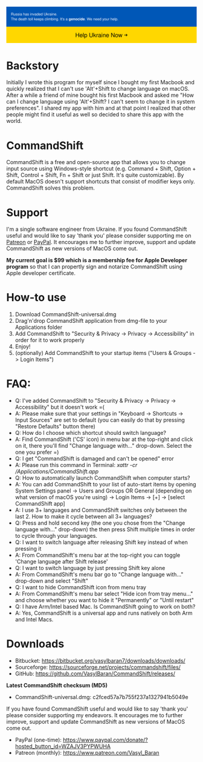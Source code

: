 [![Stand With Ukraine](https://raw.githubusercontent.com/vshymanskyy/StandWithUkraine/main/banner2-direct.svg)](https://vshymanskyy.github.io/StandWithUkraine/)

# Backstory
Initially I wrote this program for myself since I bought my first Macbook and quickly realized that I can't use 'Alt'+Shift to change language on macOS. 
After a while a friend of mine bought his first Macbook and asked me "How can I change language using 'Alt'+Shift? I can't seem to change it in system preferences". I shared my app with him and at that point I realized that other people might find it useful as well so decided to share this app with the world.

# CommandShift
CommandShift is a free and open-source app that allows you to change input source using Windows-style shortcut (e.g. Command + Shift, Option + Shift, Control + Shift, Fn + Shift or just Shift. It's quite customizable). By default MacOS doesn't support shortcuts that consist of modifier keys only. CommandShift solves this problem.

# Support 
I'm a single software engineer from Ukraine. If you found CommandShift useful and would like to say 'thank you' please consider supporting me on [Patreon](https://www.patreon.com/Vasyl_Baran) or [PayPal](https://www.paypal.com/donate/?hosted_button_id=WZAJV3PYPWUHA). It encourages me to further improve, support and update CommandShift as new versions of MacOS come out. 

**My current goal is $99 which is a membership fee for Apple Developer program** so that I can propertly sign and notarize CommandShift using Apple developer certificate.
# How-to use
1. Download CommandShift-universal.dmg
2. Drag'n'drop CommandShift application from dmg-file to your Applications folder
3. Add CommandShift to "Security & Privacy -> Privacy -> Accessibility" in order for it to work properly
4. Enjoy!
5. (optionally) Add CommandShift to your startup items ("Users & Groups -> Login Items")

# FAQ:
* Q: I've added CommandShift to "Security & Privacy -> Privacy -> Accessibility" but it doesn't work =(
* A: Please make sure that your settings in "Keyboard -> Shortcuts -> Input Sources" are set to default (you can easily do that by pressing "Restore Defaults" button there)
* Q: How do I choose which shortcut should switch language?
* A: Find CommandShift ('CS' icon) in menu bar at the top-right and click on it, there you'll find "Change language with..." drop-down. Select the one you prefer =) 
* Q: I get "CommandShift is damaged and can't be opened" error
* A: Please run this command in Terminal: _xattr -cr /Applications/CommandShift.app_
* Q: How to automatically launch CommandShift when computer starts?
* A: You can add CommandShift to your list of auto-start items by opening System Settings panel -> Users and Groups OR General (depending on what version of macOS you're using) -> Login Items -> [+] -> [select CommandShift app]
* A: I use 3+ languages and CommandShift switches only between the last 2. How to make it cycle between all 3+ languages?
* Q: Press and hold second key (the one you chose from the "Change language with..." drop-down) the then press Shift multiple times in order to cycle through your languages. 
* Q: I want to switch language after releasing Shift key instead of when pressing it
* A: From CommandShift's menu bar at the top-right you can toggle 'Change language after Shift release'
* Q: I want to switch language by just pressing Shift key alone
* A: From CommandShift's menu bar go to "Change language with..." drop-down and select "Shift"
* Q: I want to hide CommandShift icon from menu tray
* A: From CommandShift's menu bar select "Hide icon from tray menu..." and choose whether you want to hide it "Permanently" or "Until restart"
* Q: I have Arm/Intel based Mac. Is CommandShift going to work on both? 
* A: Yes, CommandShift is a universal app and runs natively on both Arm and Intel Macs.

# Downloads
* Bitbucket: https://bitbucket.org/vasylbaran7/downloads/downloads/
* Sourceforge: https://sourceforge.net/projects/commandshift/files/
* GitHub: https://github.com/VasylBaran/CommandShift/releases/

**Latest CommandShift checksum (MD5)**
* CommandShift-universal.dmg: c2fced57a7b755f237a1327941b5049e

If you have found CommandShift useful and would like to say 'thank you' please consider supporting my endeavors. It encourages me to further improve, support and update CommandShift as new versions of MacOS come out. 
* PayPal (one-time): https://www.paypal.com/donate/?hosted_button_id=WZAJV3PYPWUHA
* Patreon (monthly): https://www.patreon.com/Vasyl_Baran
